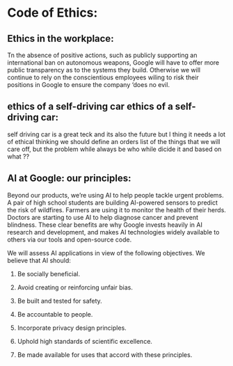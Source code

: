 # Code of Ethics:
## Ethics in the workplace:

Tn the absence of positive actions, such as publicly supporting an international ban on autonomous weapons, Google will have to offer more public transparency as to the systems they build. Otherwise we will continue to rely on the conscientious employees wiling to risk their positions in Google to ensure the company ‘does no evil.

## ethics of a self-driving car ethics of a self-driving car:
self driving car is a great teck and its also the future but I thing it needs a lot of ethical thinking 
we should define an orders list of the things that we will care off, but the problem while always be who while dicide it and based on what ??

## AI at Google: our principles:

Beyond our products, we’re using AI to help people tackle urgent problems. A pair of high school students are building AI-powered sensors to predict the risk of wildfires. Farmers are using it to monitor the health of their herds. Doctors are starting to use AI to help diagnose cancer and prevent blindness. These clear benefits are why Google invests heavily in AI research and development, and makes AI technologies widely available to others via our tools and open-source code.


We will assess AI applications in view of the following objectives. We believe that AI should:
1. Be socially beneficial. 

2. Avoid creating or reinforcing unfair bias.

3. Be built and tested for safety.

4. Be accountable to people.

5. Incorporate privacy design principles.

6. Uphold high standards of scientific excellence.

7. Be made available for uses that accord with these principles.  

